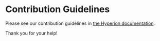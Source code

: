 # Contribution Guidelines

Please see our contribution guidelines in [the Hyperion documentation](https://docs.soliditylang.org/en/latest/contributing.html).

Thank you for your help!
